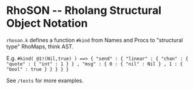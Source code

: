 # RhoSON -- Rholang Structural Object Notation

`rhoson.k` defines a function `#kind` from Names and Procs to "structural type" RhoMaps, think AST.

E.g. `#kind( @1!(Nil,true) ) ==> { "send" : { "linear" : { "chan" : { "quote" : { "int" : 1 } } , "msg" : { 0 : { "nil" : Nil } , 1 : { "bool" : true } } } } }`

See `/tests` for more examples.